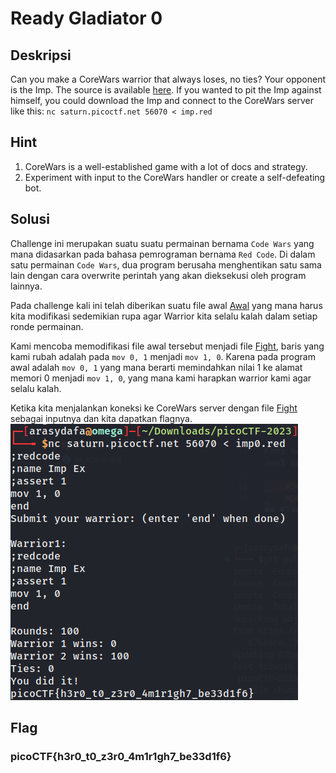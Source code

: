 # Ready Gladiator 0

## Deskripsi
Can you make a CoreWars warrior that always loses, no ties?
Your opponent is the Imp. The source is available [here](https://artifacts.picoctf.net/c/308/imp.red). If you wanted to pit the Imp against himself, you could download the Imp and connect to the CoreWars server like this:
`nc saturn.picoctf.net 56070 < imp.red`

## Hint
1. CoreWars is a well-established game with a lot of docs and strategy.
2. Experiment with input to the CoreWars handler or create a self-defeating bot.

## Solusi
Challenge ini merupakan suatu suatu permainan bernama `Code Wars` yang mana didasarkan pada bahasa pemrograman bernama `Red Code`. Di dalam satu permainan `Code Wars`, dua program berusaha menghentikan satu sama lain dengan cara overwrite perintah yang akan dieksekusi oleh program lainnya.

Pada challenge kali ini telah diberikan suatu file awal [Awal](Challenge/imp.red) yang mana harus kita modifikasi sedemikian rupa agar Warrior kita selalu kalah dalam setiap ronde permainan. 

Kami mencoba memodifikasi file awal tersebut menjadi file [Fight](fight.red), baris yang kami rubah adalah pada `mov 0, 1` menjadi `mov 1, 0`. Karena pada program awal adalah `mov 0, 1` yang mana berarti memindahkan nilai 1 ke alamat memori 0 menjadi `mov 1, 0`, yang mana kami harapkan warrior kami agar selalu kalah.

Ketika kita menjalankan koneksi ke CoreWars server dengan file [Fight](fight.red) sebagai inputnya dan kita dapatkan flagnya.
![Result](result.png)


## Flag
### picoCTF{h3r0_t0_z3r0_4m1r1gh7_be33d1f6}
